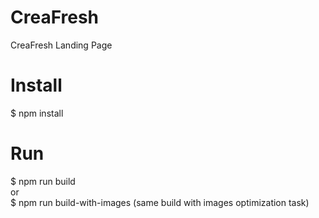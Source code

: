 # CreaFresh
CreaFresh Landing Page

# Install  
$ npm install     
# Run  
$ npm run build     
or   
$ npm run build-with-images (same build with images optimization task)


